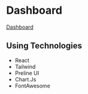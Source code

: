 # Dashboard

[Dashboard]()

## Using Technologies

- React
- Tailwind
- Preline UI
- Chart.Js
- FontAwesome
